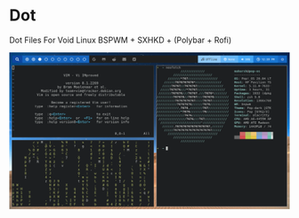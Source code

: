# Dot
Dot Files For Void Linux BSPWM + SXHKD + (Polybar + Rofi)

![Screenshots](https://raw.githubusercontent.com/Maharsh17/Dot/main/example.png)

